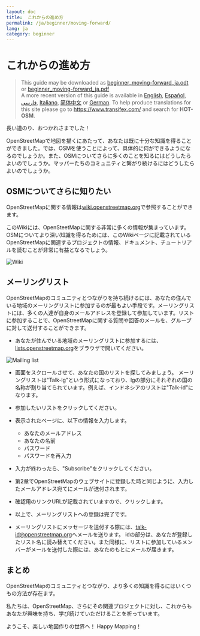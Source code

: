 ```yaml
---
layout: doc
title:  これからの進め方
permalink: /ja/beginner/moving-forward/
lang: ja
category: beginner
---
```


これからの進め方
========

> This guide may be downloaded as [beginner_moving-forward_ja.odt](/files/beginner_moving-forward_ja.odt) or [beginner_moving-forward_ja.pdf](/files/beginner_moving-forward_ja.pdf)  
> A more recent version of this guide is available in [English](/en/beginner/moving-forward), [Español](/es/beginner/moving-forward), [فارسی](/fa/beginner/moving-forward), [Italiano](/it/beginner/moving-forward), [简体中文](/zh/beginner/moving-forward) or [German](/de/beginner/moving-forward). To help produce translations for this site please go to <https://www.transifex.com/> and search for **HOT-OSM**.  

長い道のり、おつかれさまでした！

OpenStreetMapで地図を描くにあたって、あなたは既に十分な知識を得ることができました。では、OSMを使うことによって、具体的に何ができるようになるのでしょうか。また、OSMについてさらに多くのことを知るにはどうしたらよいのでしょうか。マッパーたちのコミュニティと繋がり続けるにはどうしたらよいのでしょうか。

OSMについてさらに知りたい
---------------------

OpenStreetMapに関する情報は[wiki.openstreetmap.org](http://wiki.openstreetmap.org)で参照することができます。

このWikiには、OpenSteetMapに関する非常に多くの情報が集まっています。OSMについてより深い知識を得るためには、このWikiページに記載されているOpenStreetMapに関連するプロジェクトの情報、ドキュメント、チュートリアルを読むことが非常に有益となるでしょう。

![Wiki][]

<!-- also more info on this site once it is prepared -->

メーリングリスト
--------

OpenStreetMapのコミュニティとつながりを持ち続けるには、あなたの住んでいる地域のメーリングリストに参加するのが最もよい手段です。メーリングリストには、多くの人達が自身のメールアドレスを登録して参加しています。リストに参加することで、OpenStreetMapに関する質問や回答のメールを、グループに対して送付することができます。

-  あなたが住んでいる地域のメーリングリストに参加するには、[lists.openstreetmap.org](http://lists.openstreetmap.org)をブラウザで開いてください。        

![Mailing list][]

-   画面をスクロールさせて、あなたの国のリストを探してみましょう。
    メーリングリストは"Talk-lg"という形式になっており、lgの部分にそれぞれの国の名称が割り当てられています。例えば、インドネシアのリストは"Talk-id"になります。
-   参加したいリストをクリックしてください。
-   表示されたページに、以下の情報を入力します。

    -  あなたのメールアドレス
    -  あなたの名前
    -  パスワード
    -  パスワードを再入力

-   入力が終わったら、"Subscribe"をクリックしてください。
-   第2章でOpenStreetMapのウェブサイトに登録した時と同じように、入力したメールアドレス宛てにメールが送付されます。
-   確認用のリンクURLが記載されていますので、クリックします。
-   以上で、メーリングリストへの登録は完了です。
-   メーリングリストにメッセージを送付する際には、[talk-id@openstreetmap.org](mailto:talk-id@openstreetmap.org)へメールを送ります。
    idの部分は、あなたが登録したリスト名に読み替えてください。また同様に、リストに参加しているメンバーがメールを送付した際には、あなたのもとにメールが届きます。

<!-- maybe expand and put this back later
MapOSMatic
----------

その中の一つにMapOSMaticがあります。ブラウザから[maposmatic.org](http://maposmatic.org/)へアクセスしてみてください。MapOSMaticはシンプルなツールで、いくつか選択した地域を同時に表示することができます。対象地域の地図は、座標を表すマス目が生成時に重ねられ、さらに、地図に掲載されている地物の一覧が表示されます。

![MapOSMatic][]
-->


まとめ
---

OpenStreetMapのコミュニティとつながり、より多くの知識を得るにはいくつもの方法が存在ます。

私たちは、OpenStreetMap、さらにその関連プロジェクトに対し、これからもあなたが興味を持ち、学び続けていただけることを祈っています。

ようこそ、楽しい地図作りの世界へ！ Happy Mapping！

[MapOSMatic]: /images/beginner/maposmatic-homepage.png
[Wiki]: /images/beginner/osm-wiki.png
[Mailing list]: /images/beginner/osm-mailing-lists.png
